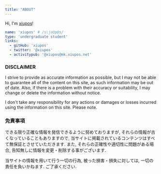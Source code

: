 ```yaml
---
title: "ABOUT"
---
```


Hi, I'm [xiupos](https://xiupos.net/)!

```yaml
name: 'xiupos' # /s\joUp@s/
type: 'undergraduate student'
links:
  - gitHub: 'xiupos'
  - twitter: '@xiupos'
  - activitypub: '@xiupos@mk.xiupos.net'
```

### DISCLAIMER

I strive to provide as accurate information as possible, but I may not be able to guarantee all of the content on this site, as such information may be out of date.
Also, if there is a problem with their accuracy or suitability, I may change or delete the information without notice.

I don't take any responsibility for any actions or damages or losses incurred using the information on this site. Please note.

### 免責事項

できる限り正確な情報を発信できるように努めておりますが, それらの情報が古くなっていることもありますので, 当サイトに掲載されているコンテンツはすべて無保証とさせていただきます.
また, それらの正確性や適切性に問題がある場合, 告知無しに情報を変更・削除する事がございます.

当サイトの情報を用いて行う一切の行為, 被った損害・損失に対しては, 一切の責任を負いかねます. ご了承ください.
